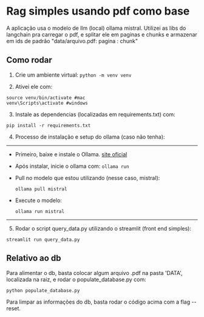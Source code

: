#  Rag simples usando pdf como base
A aplicação usa o modelo de llm (local) ollama mistral.
Utilizei as libs do langchain pra carregar o pdf, e splitar ele em paginas e chunks e armazenar em ids de padrão "data/arquivo.pdf: pagina : chunk"



## Como rodar

1. Crie um ambiente virtual:
```python -m venv venv```

2. Ativei ele com:
```
source venv/bin/activate #mac
venv\Scripts\activate #windows
```

3. Instale as dependencias (localizadas em requirements.txt) com:

```pip install -r requirements.txt```

4. Processo de instalação e setup do ollama (caso não tenha):
   
------------------------------------------------------------------------------


- Primeiro, baixe e instale o Ollama. [site oficial](https://ollama.com/)

- Após instalar, inicie o ollama com: 
    ```ollama run```

- Pull no modelo que estou utilizando (nesse caso, mistral):

    ```ollama pull mistral```

- Execute o modelo:

    ```ollama run mistral```
------------------------------------------------------------------------------

5. Rodar o script query_data.py utilizando o streamlit (front end simples):

```streamlit run query_data.py```

## Relativo ao db

Para alimentar o db, basta colocar algum arquivo .pdf na pasta 'DATA', localizada na raiz, e rodar o populate_database.py com: 

```python populate_database.py```

Para limpar as informações do db, basta rodar o código acima com a flag --reset.









